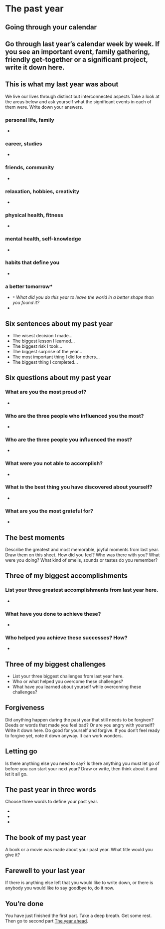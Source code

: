 # The past year

## Going through your calendar

Go through last year’s calendar week by week. If you see an important event, family
gathering, friendly get-together or a significant project, write it down here.
-

## This is what my last year was about

We live our lives through distinct but interconnected aspects Take a look at the areas below and ask yourself what the significant events in each of them were. Write down your answers.

### personal life, family

-

### career, studies

-

### friends, community

-

### relaxation, hobbies, creativity

-

### physical health, fitness

-

### mental health, self-knowledge

-

### habits that define you

-

### a better tomorrow*

- `*` *What did you do this year to leave the world in a better shape than you found it?*
-

## Six sentences about my past year

- The wisest decision I made...
- The biggest lesson I learned...
- The biggest risk I took...
- The biggest surprise of the year...
- The most important thing I did for others...
- The biggest thing I completed...

## Six questions about my past year

### What are you the most proud of?

-
### Who are the three people who influenced you the most?

-
### Who are the three people you influenced the most?

-
### What were you not able to accomplish?

-
### What is the best thing you have discovered about yourself?

-
### What are you the most grateful for?

-

## The best moments

Describe the greatest and most memorable, joyful moments from last year. Draw them on this sheet. How did you feel? Who was there with you? What were you doing? What kind of smells, sounds or tastes do you remember?

## Three of my biggest accomplishments

### List your three greatest accomplishments from last year here.

-

### What have you done to achieve these?

-

### Who helped you achieve these successes? How?

-

## Three of my biggest challenges

- List your three biggest challenges from last year here.
- Who or what helped you overcome these challenges?
- What have you learned about yourself while overcoming these challenges?


## Forgiveness

Did anything happen during the past year that still needs to be forgiven? Deeds or words that made you feel bad? Or are you angry with yourself? Write it down here. Do good for yourself and forgive. If you don’t feel ready to forgive yet, note it down anyway. It can work wonders.

## Letting go

Is there anything else you need to say? Is there anything you must let go of before you can start your next year? Draw or write, then think about it and let it all go.

## The past year in three words

Choose three words to define your past year.

-
-
-

## The book of my past year

A book or a movie was made about your past year. What title would you give it?


## Farewell to your last year

If there is anything else left that you would like to write down, or there is anybody you
would like to say goodbye to, do it now.


## You’re done

You have just finished the first part. Take a deep breath. Get some rest. Then go to second part [The year ahead](The_year_ahead.md).

